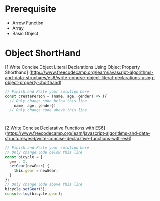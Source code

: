 
# Prerequisite 
- Arrow Function
- Array
- Basic Object

# Object ShortHand
[1.Write Concise Object Literal Declarations Using Object Property Shorthand] (https://www.freecodecamp.org/learn/javascript-algorithms-and-data-structures/es6/write-concise-object-literal-declarations-using-object-property-shorthand)
```js
// Finish and Paste your solution here
const createPerson = (name, age, gender) => ({
  // Only change code below this line
    name, age, gender})
  // Only change code above this line




```

[2.Write Concise Declarative Functions with ES6] (https://www.freecodecamp.org/learn/javascript-algorithms-and-data-structures/es6/write-concise-declarative-functions-with-es6)
```js
// Finish and Paste your solution here
// Only change code below this line
const bicycle = {
  gear: 2,
  setGear(newGear) {
    this.gear = newGear;
  }
};
// Only change code above this line
bicycle.setGear(3);
console.log(bicycle.gear);
